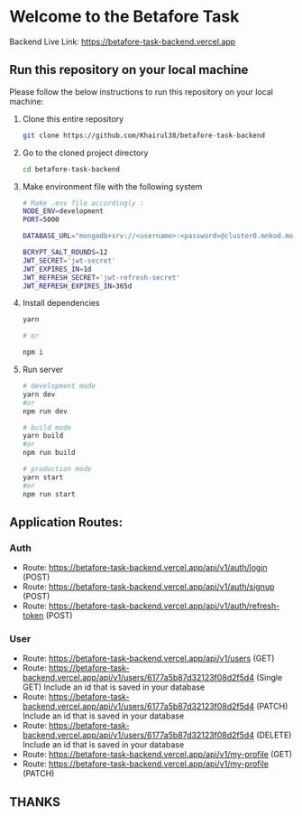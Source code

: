# Welcome to the Betafore Task

Backend Live Link: https://betafore-task-backend.vercel.app

<!-- HOW TO RUN -->

## Run this repository on your local machine

Please follow the below instructions to run this repository on your local machine:

1. Clone this entire repository

   ```sh
   git clone https://github.com/Khairul38/betafore-task-backend
   ```

2. Go to the cloned project directory

   ```sh
   cd betafore-task-backend

   ```

3. Make environment file with the following system

   ```sh
   # Make .env file accordingly :
   NODE_ENV=development
   PORT=5000

   DATABASE_URL="mongodb+srv://<username>:<password>@cluster0.mnkod.mongodb.net/?retryWrites=true&w=majority"

   BCRYPT_SALT_ROUNDS=12
   JWT_SECRET='jwt-secret'
   JWT_EXPIRES_IN=1d
   JWT_REFRESH_SECRET='jwt-refresh-secret'
   JWT_REFRESH_EXPIRES_IN=365d
   ```

4. Install dependencies


   ```sh
   yarn

   # or

   npm i
   ```

5. Run server

   ```sh
   # development mode
   yarn dev
   #or
   npm run dev

   # build mode
   yarn build
   #or
   npm run build

   # production mode
   yarn start
   #or
   npm run start
   ```

## Application Routes:

### Auth

- Route: https://betafore-task-backend.vercel.app/api/v1/auth/login (POST)
- Route: https://betafore-task-backend.vercel.app/api/v1/auth/signup (POST)
- Route: https://betafore-task-backend.vercel.app/api/v1/auth/refresh-token (POST)

### User

- Route: https://betafore-task-backend.vercel.app/api/v1/users (GET)
- Route: https://betafore-task-backend.vercel.app/api/v1/users/6177a5b87d32123f08d2f5d4 (Single GET) Include an id that is saved in your database
- Route: https://betafore-task-backend.vercel.app/api/v1/users/6177a5b87d32123f08d2f5d4 (PATCH) Include an id that is saved in your database
- Route: https://betafore-task-backend.vercel.app/api/v1/users/6177a5b87d32123f08d2f5d4 (DELETE) Include an id that is saved in your database
- Route: https://betafore-task-backend.vercel.app/api/v1/my-profile (GET)
- Route: https://betafore-task-backend.vercel.app/api/v1/my-profile (PATCH)


## THANKS
